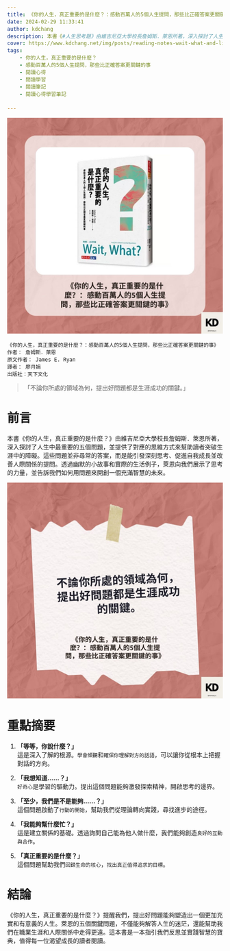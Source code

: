 ```yaml
---
title: 《你的人生，真正重要的是什麼？：感動百萬人的5個人生提問，那些比正確答案更關鍵的事》| 閱讀心得學習筆記
date: 2024-02-29 11:33:41
author: kdchang
description: 本書《#人生思考題》由維吉尼亞大學校長詹姆斯．萊恩所著，深入探討了人生中最重要的五個問題，並提供了對應的思維方式來幫助讀者突破生涯中的障礙。這些問題並非尋常的答案，而是能引發深刻思考、促進自我成長並改善人際關係的提問。透過幽默的小故事和實際的生活例子，萊恩向我們展示了思考的力量，並告訴我們如何用問題來開創一個充滿智慧的未來。
cover: https://www.kdchang.net/img/posts/reading-notes-wait-what-and-lifes-essential-questions-1.jpg
tags: 
    - 你的人生，真正重要的是什麼？
    - 感動百萬人的5個人生提問，那些比正確答案更關鍵的事
    - 閱讀心得
    - 閱讀學習
    - 閱讀筆記
    - 閱讀心得學習筆記

---
```


![](img/posts/reading-notes-wait-what-and-lifes-essential-questions-1.jpg)

```
《你的人生，真正重要的是什麼？：感動百萬人的5個人生提問，那些比正確答案更關鍵的事》
作者： 詹姆斯．萊恩
原文作者： James E. Ryan
譯者： 廖月娟
出版社：天下文化 
```

> 「不論你所處的領域為何，提出好問題都是生涯成功的關鍵。」

# 前言
本書《你的人生，真正重要的是什麼？》由維吉尼亞大學校長詹姆斯．萊恩所著，深入探討了人生中最重要的五個問題，並提供了對應的思維方式來幫助讀者突破生涯中的障礙。這些問題並非尋常的答案，而是能引發深刻思考、促進自我成長並改善人際關係的提問。透過幽默的小故事和實際的生活例子，萊恩向我們展示了思考的力量，並告訴我們如何用問題來開創一個充滿智慧的未來。

![](img/posts/reading-notes-wait-what-and-lifes-essential-questions-2.jpg)

# 重點摘要
1. **「等等，你說什麼？」**  
   這是深入了解的根源。`學會傾聽`和`確保你理解對方的話語`，可以讓你從根本上把握對話的方向。

2. **「我想知道……？」**  
   `好奇心`是學習的驅動力。提出這個問題能夠激發探索精神，開啟思考的邊界。

3. **「至少，我們是不是能夠……？」**  
   這個問題啟動了`行動的開始`，幫助我們從理論轉向實踐，尋找進步的途徑。

4. **「我能夠幫什麼忙？」**  
   這是建立關係的基礎。透過詢問自己能為他人做什麼，我們能夠創造`良好的互動與合作`。

5. **「真正重要的是什麼？」**  
   這個問題幫助我們`回歸生命的核心`，`找出真正值得追求的目標`。

# 結論
《你的人生，真正重要的是什麼？》提醒我們，提出好問題能夠塑造出一個更加充實和有意義的人生。萊恩的五個關鍵問題，不僅能夠解答人生的迷茫，還能幫助我們在職業生涯和人際關係中走得更遠。這本書是一本指引我們反思並實踐智慧的寶典，值得每一位渴望成長的讀者閱讀。
